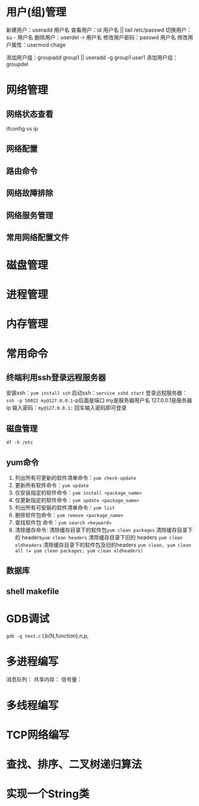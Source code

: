 # 用户(组)管理
新建用户：useradd 用户名
查看用户：id 用户名 ||  tail /etc/passwd
切换用户：su - 用户名
删除用户：userdel -r 用户名
修改用户密码：passwd 用户名
修改用户属性：usermod     chage

添加用户组：groupadd group1  ||   useradd -g group1 user1
添加用户组：groupdel

# 网络管理
## 网络状态查看
ifconfig vs ip

## 网络配置

## 路由命令

## 网络故障排除

## 网络服务管理

## 常用网络配置文件


# 磁盘管理

# 进程管理
# 内存管理



# 常用命令
## 终端利用ssh登录远程服务器
安装ssh：`yum install ssh`
启动ssh：`service sshd start`
登录远程服务器：`ssh -p 50022 my@127.0.0.1`-p后面是端口 my是服务器用户名 127.0.0.1是服务器ip
输入密码：`my@127.0.0.1:`
回车输入密码即可登录
## 磁盘管理
`df -h /etc`

## yum命令
1. 列出所有可更新的软件清单命令：`yum check-update`
2. 更新所有软件命令：`yum update`
3. 仅安装指定的软件命令：`yum install <package_name>`
4. 仅更新指定的软件命令：`yum update <package_name>`
5. 列出所有可安裝的软件清单命令：`yum list`
6. 删除软件包命令：`yum remove <package_name>`
7. 查找软件包 命令：`yum search <keyword>`
8. 清除缓存命令:
清除缓存目录下的软件包`yum clean packages`
清除缓存目录下的 headers`yum clean headers`
清除缓存目录下旧的 headers `yum clean oldheaders`
清除缓存目录下的软件包及旧的headers `yum clean, yum clean all (= yum clean packages; yum clean oldheaders)`

## 数据库

## shell makefile


# GDB调试
`gdb -g text.c`
l,b(N,function),n,p,

# 多进程编写
消息队列：
共享内存：
信号量：

# 多线程编写

# TCP网络编写

# 查找、排序、二叉树递归算法

# 实现一个String类
